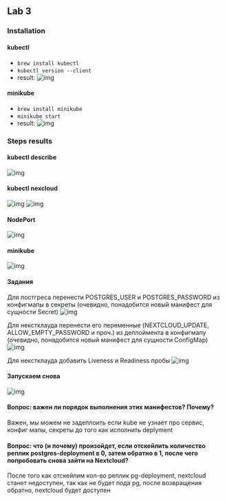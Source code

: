 ## Lab 3

### Installation 
#### kubectl
- ```brew install kubectl```
- ```kubectl version --client```
- result: ![img](./src/kubectl.png)
#### minikube
- ```brew install minikube```
- ```minikube start``` 
- result: ![img](./src/minikube.png)
### Steps results 
#### kubectl describe 
![img](./src/kubectl_describe.png)

#### kubectl nexcloud
![img](./src/kubectl_nextcloud.png)
![img](./src/kubectlNextcloud.PNG)

#### NodePort
![img](./src/NodePort.PNG)

#### minikube
![img](./src/minicubeNextcloud.PNG)

#### Задания
Для постгреса перенести POSTGRES_USER и POSTGRES_PASSWORD из конфигмапы в секреты (очевидно, понадобится новый манифест для сущности Secret)
![img](./src/pg-secret.PNG)

Для некстклауда перенести его переменные (NEXTCLOUD_UPDATE, ALLOW_EMPTY_PASSWORD и проч.) из деплоймента в конфигмапу (очевидно, понадобится новый манифест для сущности ConfigMap)
![img](./src/next_cloud_config_map.PNG)

Для некстклауда добавить Liveness и Readiness пробы
![img](./src/liveness_readiness.PNG)

#### Запускаем снова
![img](./src/steps.PNG)


#### Вопрос: важен ли порядок выполнения этих манифестов? Почему?
Важен, мы можем не задеплоить если kube не узнает про сервис, конфиг мапы, секреты до того как исполнить deplyment
#### Вопрос: что (и почему) произойдет, если отскейлить количество реплик postgres-deployment в 0, затем обратно в 1, после чего попробовать снова зайти на Nextcloud? 
После того как отскейлим кол-во реплик pg-deployment, nextcloud станет недоступен, так как не будет пода pg, после возвращения обратно, nextcloud будет доступен 

